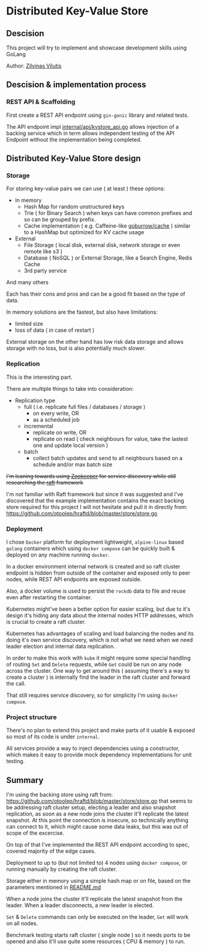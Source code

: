 # Distributed Key-Value Store

## Descision

This project will try to implement and showcase development skills using GoLang

Author: [Zilvinas Vilutis](https://www.linkedin.com/in/zvilutis/)

## Descision & implementation process

### REST API & Scaffolding

First create a REST API endpoint using `gin-gonic` library and related tests.

The API endpoint impl [internal/api/kvstore_api.go](internal/api/kvstore_api.go) allows injection of a backing service
which in term allows independent testing of the API Endpoint without the implementation being completed.

## Distributed Key-Value Store design

### Storage

For storing key-value pairs we can use ( at least ) these options:

* In memory
  * Hash Map for random unstructured keys
  * Trie ( for Binary Search ) when keys can have common prefixes and so can be grouped by prefix.
  * Cache implementation ( e.g. Caffeine-like [goburrow/cache](https://github.com/goburrow/cache) )
    similar to a HashMap but optimized for KV cache usage
* External
  * File Storage ( local disk, external disk, network storage or even remote like s3 )
  * Database ( NoSQL ) or External Storage, like a Search Engine, Redis Cache
  * 3rd party service

And many others

Each has their cons and pros and can be a good fit based on the type of data.

In memory solutions are the fastest, but also have limitations:
- limited size
- loss of data ( in case of restart )

External storage on the other hand has low risk data storage and allows storage with no loss,
but is also potentially much slower.

### Replication

This is the interesting part.

There are multiple things to take into consideration:

* Replication type
  * full ( i.e. replicate full files / databases / storage )
    * on every write, OR
    * as a scheduled job
  * incremental
    * replicate on write, OR
    * replicate on read ( check neighbours for value, take the lastest one and update local version )
  * batch
    * collect batch updates and send to all neighbours based on a schedule and/or max batch size

~~I'm leaning towards using [Zookeeper](https://zookeeper.apache.org/) for service discovery
while still researching the [raft](https://github.com/hashicorp/raft) framework~~

I'm not familiar with Raft framework but since it was suggested and I've discovered
that the example implementation contains the exact backing store required for this project
I will not hesitate and pull it in directly from: https://github.com/otoolep/hraftd/blob/master/store/store.go

### Deployment

I chose `Docker` platform for deployment lightweight, `alpine-linux` based `golang` containers
which using `docker compose` can be quickly built & deployed on any machine running `docker`.

In a docker environment internal network is created and so raft cluster endpoint is hidden
from outside of the container and exposed only to peer nodes, while REST API endpoints
are exposed outside.

Also, a docker volume is used to persist the `rockdb` data to file and reuse even after
restarting the container.

Kubernetes might've been a better option for easier scaling, but due to it's
design it's hiding any data about the internal nodes HTTP addresses, which is
crucial to create a raft cluster.

Kubernetes has advantages of scaling and load balancing the nodes and its
doing it's own service discovery, which is not what we need when we need
leader election and internal data replication.

In order to make this work with `kube` it might require some special handling
of routing `Set` and `Delete` requests, while `Get` could be run on any node
across the cluster. One way to get around this
( assuming there's a way to create a cluster ) is internally find the leader
in the raft cluster and forward the call.

That still requires service discovery, so for simplicity
I'm using `docker compose`.

### Project structure

There's no plan to extend this project and make parts of it usable & exposed
so most of its code is under `internal`.

All services provide a way to inject dependencies using a constructor, which
makes it easy to provide mock dependency implementations for unit testing.

## Summary

I'm using the backing store using raft from: https://github.com/otoolep/hraftd/blob/master/store/store.go that seems to be addressing raft cluster setup, electing a leader and also
snapshot replication, as soon as a new node joins the cluster it'll replicate the latest
snapshot. At this point the connection is insecure, so technically anything can connect to it,
which might cause some data leaks, but this was out of scope of the excercise.

On top of that I've implemented the REST API endpoint according to spec, covered majority of the edge cases.

Deployment to up to (but not limited to) 4 nodes using `docker compose`, or running manually by creating the raft cluster.

Storage either in memory using a simple hash map or on file, based on the parameters mentioned in [README.md](README.md)

When a node joins the cluster it'll replicate the latest snapshot from the leader. When a leader disconnects, a new leader is elected.

`Set` & `Delete` commands can only be executed on the leader, `Get` will work on all nodes.

Benchmark testing starts raft cluster ( single node ) so it needs ports to be opened and also it'll use quite some resources ( CPU & memory ) to run.

